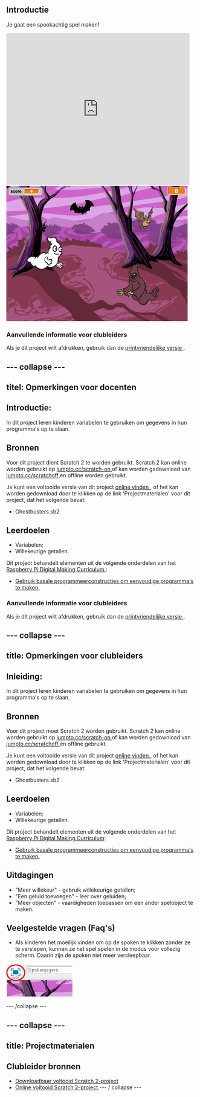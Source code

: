 ## Introductie

Je gaat een spookachtig spel maken!

<div class="scratch-preview">
  <iframe allowtransparency="true" width="485" height="402" src="https://scratch.mit.edu/projects/embed/60787262/?autostart=false" frameborder="0"></iframe>
  <img src="images/ghost-final.png">
</div>

### Aanvullende informatie voor clubleiders

Als je dit project wilt afdrukken, gebruik dan de [ printvriendelijke versie ](https://projects.raspberrypi.org/en/projects/ghostbusters/print).

## \--- collapse \---

## titel: Opmerkingen voor docenten

## Introductie:

In dit project leren kinderen variabelen te gebruiken om gegevens in hun programma's op te slaan.

## Bronnen

Voor dit project dient Scratch 2 te worden gebruikt. Scratch 2 kan online worden gebruikt op [ jumpto.cc/scratch-on ](http://jumpto.cc/scratch-on) of kan worden gedownload van [ jumpto.cc/scratchoff ](http://jumpto.cc/scratch-off) en offline worden gebruikt.

Je kunt een voltooide versie van dit project [ online vinden ](http://scratch.mit.edu/projects/60787262/#editor), of het kan worden gedownload door te klikken op de link 'Projectmaterialen' voor dit project, dat het volgende bevat:

* Ghostbusters.sb2

## Leerdoelen

* Variabelen;
* Willekeurige getallen.

Dit project behandelt elementen uit de volgende onderdelen van het [ Raspberry Pi Digital Making Curriculum ](http://rpf.io/curriculum):

* [Gebruik basale programmeerconstructies om eenvoudige programma's te maken.](https://www.raspberrypi.org/curriculum/programming/creator)

### Aanvullende informatie voor clubleiders

Als je dit project wilt afdrukken, gebruik dan de [ printvriendelijke versie ](https://projects.raspberrypi.org/en/projects/ghostbusters/print).

## \--- collapse \---

## title: Opmerkingen voor clubleiders

## Inleiding:

In dit project leren kinderen variabelen te gebruiken om gegevens in hun programma's op te slaan.

## Bronnen

Voor dit project moet Scratch 2 worden gebruikt. Scratch 2 kan online worden gebruikt op [ jumpto.cc/scratch-on ](http://jumpto.cc/scratch-on) of kan worden gedownload van [ jumpto.cc/scratchoff ](http://jumpto.cc/scratch-off) en offline gebruikt.

Je kunt een voltooide versie van dit project [ online vinden ](http://scratch.mit.edu/projects/60787262/#editor), of het kan worden gedownload door te klikken op de link 'Projectmaterialen' voor dit project, dat het volgende bevat:

* Ghostbusters.sb2

## Leerdoelen

* Variabelen;
* Willekeurige getallen.

Dit project behandelt elementen uit de volgende onderdelen van het [Raspberry Pi Digital Making Curriculum](http://rpf.io/curriculum):

* [Gebruik basale programmeerconstructies om eenvoudige programma's te maken.](https://www.raspberrypi.org/curriculum/programming/creator)

## Uitdagingen

* "Meer willekeur" - gebruik willekeurige getallen;
* "Een geluid toevoegen" - leer over geluiden;
* "Meer objecten" - vaardigheden toepassen om een ​​ander spelobject te maken.

## Veelgestelde vragen (Faq's)

* Als kinderen het moeilijk vinden om op de spoken te klikken zonder ze te verslepen, kunnen ze het spel spelen in de modus voor volledig scherm. Daarin zijn de spoken niet meer versleepbaar.

![screenshot](images/ghost-fullscreen.png)

\--- /collapse \---

## \--- collapse \---

## title: Projectmaterialen

## Clubleider bronnen

* [Downloadbaar voltooid Scratch 2-project](resources/Ghostbusters.sb2)
* [ Online voltooid Scratch 2-project ](http://scratch.mit.edu/projects/60787262/#editor) \--- / collapse \---